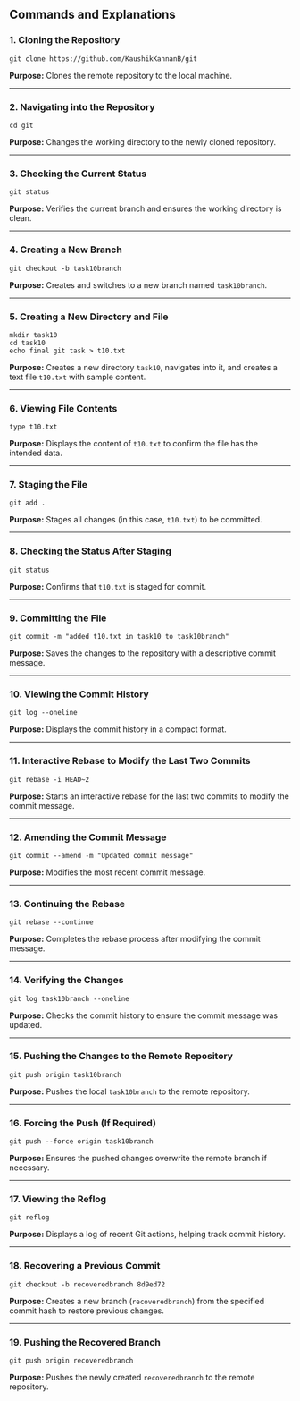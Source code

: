 
## Commands and Explanations

### 1. Cloning the Repository
```
git clone https://github.com/KaushikKannanB/git
```
**Purpose:** Clones the remote repository to the local machine.

---

### 2. Navigating into the Repository
```
cd git
```
**Purpose:** Changes the working directory to the newly cloned repository.

---

### 3. Checking the Current Status
```
git status
```
**Purpose:** Verifies the current branch and ensures the working directory is clean.

---

### 4. Creating a New Branch
```
git checkout -b task10branch
```
**Purpose:** Creates and switches to a new branch named `task10branch`.

---

### 5. Creating a New Directory and File
```
mkdir task10
cd task10
echo final git task > t10.txt
```
**Purpose:** Creates a new directory `task10`, navigates into it, and creates a text file `t10.txt` with sample content.

---

### 6. Viewing File Contents
```
type t10.txt
```
**Purpose:** Displays the content of `t10.txt` to confirm the file has the intended data.

---

### 7. Staging the File
```
git add .
```
**Purpose:** Stages all changes (in this case, `t10.txt`) to be committed.

---

### 8. Checking the Status After Staging
```
git status
```
**Purpose:** Confirms that `t10.txt` is staged for commit.

---

### 9. Committing the File
```
git commit -m "added t10.txt in task10 to task10branch"
```
**Purpose:** Saves the changes to the repository with a descriptive commit message.

---

### 10. Viewing the Commit History
```
git log --oneline
```
**Purpose:** Displays the commit history in a compact format.

---

### 11. Interactive Rebase to Modify the Last Two Commits
```
git rebase -i HEAD~2
```
**Purpose:** Starts an interactive rebase for the last two commits to modify the commit message.

---

### 12. Amending the Commit Message
```
git commit --amend -m "Updated commit message"
```
**Purpose:** Modifies the most recent commit message.

---

### 13. Continuing the Rebase
```
git rebase --continue
```
**Purpose:** Completes the rebase process after modifying the commit message.

---

### 14. Verifying the Changes
```
git log task10branch --oneline
```
**Purpose:** Checks the commit history to ensure the commit message was updated.

---

### 15. Pushing the Changes to the Remote Repository
```
git push origin task10branch
```
**Purpose:** Pushes the local `task10branch` to the remote repository.

---

### 16. Forcing the Push (If Required)
```
git push --force origin task10branch
```
**Purpose:** Ensures the pushed changes overwrite the remote branch if necessary.

---

### 17. Viewing the Reflog
```
git reflog
```
**Purpose:** Displays a log of recent Git actions, helping track commit history.

---

### 18. Recovering a Previous Commit
```
git checkout -b recoveredbranch 8d9ed72
```
**Purpose:** Creates a new branch (`recoveredbranch`) from the specified commit hash to restore previous changes.

---

### 19. Pushing the Recovered Branch
```
git push origin recoveredbranch
```
**Purpose:** Pushes the newly created `recoveredbranch` to the remote repository.

